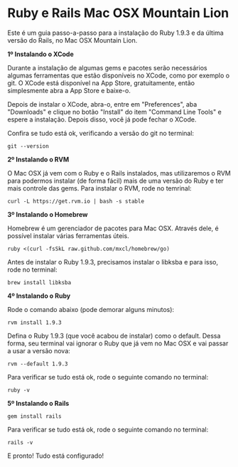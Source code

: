 Ruby e Rails Mac OSX Mountain Lion
===

Este é um guia passo-a-passo para a instalação do Ruby 1.9.3 e da última versão do Rails, no Mac OSX Mountain Lion.

**1º Instalando o XCode**

Durante a instalação de algumas gems e pacotes serão necessários algumas ferramentas que estão disponíveis no XCode, como por exemplo o git. O XCode está disponível na App Store, gratuitamente, então simplesmente abra a App Store e baixe-o.

Depois de instalar o XCode, abra-o, entre em "Preferences", aba "Downloads" e clique no botão "Install" do item "Command Line Tools" e espere a instalação. Depois disso, você já pode fechar o XCode.

Confira se tudo está ok, verificando a versão do git no terminal:

    git --version

**2º Instalando o RVM**

O Mac OSX já vem com o Ruby e o Rails instalados, mas utilizaremos o RVM para podermos instalar (de forma fácil) mais de uma versão do Ruby e ter mais controle das gems. Para instalar o RVM, rode no temrinal:

    curl -L https://get.rvm.io | bash -s stable

**3º Instalando o Homebrew**

Homebrew é um gerenciador de pacotes para Mac OSX. Através dele, é possível instalar várias ferramentas úteis.

    ruby <(curl -fsSkL raw.github.com/mxcl/homebrew/go)

Antes de instalar o Ruby 1.9.3, precisamos instalar o libksba e para isso, rode no terminal:

    brew install libksba

**4º Instalando o Ruby**

Rode o comando abaixo (pode demorar alguns minutos):

    rvm install 1.9.3

Defina o Ruby 1.9.3 (que você acabou de instalar) como o default. Dessa forma, seu terminal vai ignorar o Ruby que já vem no Mac OSX e vai passar a usar a versão nova:

    rvm --default 1.9.3

Para verificar se tudo está ok, rode o seguinte comando no terminal:

    ruby -v

**5º Instalando o Rails**

    gem install rails

Para verificar se tudo está ok, rode o seguinte comando no terminal:

    rails -v

E pronto! Tudo está configurado!
